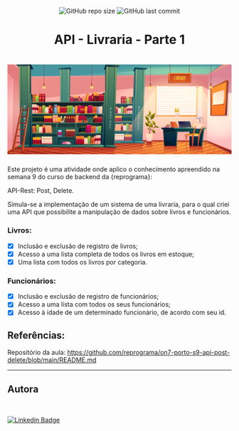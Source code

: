 <p align="center">
  <a> 
    <img alt="GitHub repo size" src="https://img.shields.io/github/repo-size/lealclarissa/exercicio-semana-9?color=9cf">
    <img alt="GitHub last commit" src="https://img.shields.io/github/last-commit/lealclarissa/exercicio-semana-9?color=9cf">
  </a>
</p>

<h1 align="center">API - Livraria - Parte 1</h1>

<h1 align="center">
<a href="https://br.freepik.com/vetores/escola"><img src="./assets/livraria.jpg" alt="Livraria"></a>
</h1>

Este projeto é uma atividade onde aplico o conhecimento apreendido na semana 9 do curso de backend da {reprograma}:

API-Rest: Post, Delete.

Simula-se a implementação de um sistema de uma livraria, para o qual criei uma API que possibilite a manipulação de dados sobre livros e funcionários. 

### Livros:

- [x] Inclusão e exclusão de registro de livros;  
- [x] Acesso a uma lista completa de todos os livros em estoque;  
- [x] Uma lista com todos os livros por categoria.  

### Funcionários:

- [x] Inclusão e exclusão de registro de funcionários;  
- [x] Acesso a uma lista com todos os seus funcionários;  
- [x] Acesso à idade de um determinado funcionário, de acordo com seu id.   

## Referências:

Repositório da aula: https://github.com/reprograma/on7-porto-s9-api-post-delete/blob/main/README.md

---

## Autora

<a>
 <img style="border-radius: 50%;" src="https://avatars2.githubusercontent.com/u/69424163?s=400&u=6c4ceb2494ca08ef4a05454277aee432c6b5644f&v=4" width="100px;" alt=""/>
 <br />
</a>

[![Linkedin Badge](https://img.shields.io/badge/-Clarissa_Leal-blue?style=flat-square&logo=Linkedin&logoColor=white&link=https://www.linkedin.com/in/clarissa-leal/)](https://www.linkedin.com/in/clarissa-leal/)